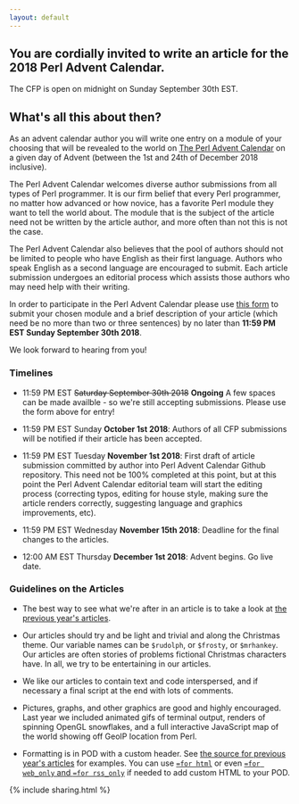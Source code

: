 ```yaml
---
layout: default
---
```


## You are cordially invited to write an article for the 2018 Perl Advent Calendar.

The CFP is open on midnight on Sunday September 30th EST.

## What's all this about then?

As an advent calendar author you will write one entry on a module of your
choosing that will be revealed to the world on
[The Perl Advent Calendar](http://www.perladvent.org/)
on a given day of Advent (between the 1st and 24th of December 2018 inclusive).

The Perl Advent Calendar welcomes diverse author submissions from all types of
Perl programmer.  It is our firm belief that every Perl programmer, no matter
how advanced or how novice, has a favorite Perl module they want to tell the
world about.  The module that is the subject of the article need not be written
by the article author, and more often than not this is not the case.

The Perl Advent Calendar also believes that the pool of authors should not be
limited to people who have English as their first language.  Authors who speak
English as a second language are encouraged to submit.  Each article submission
undergoes an editorial process which assists those authors who may need help
with their writing.

In order to participate in the Perl Advent Calendar please use
[this form](https://docs.google.com/forms/d/e/1FAIpQLSfQUctVOLGhwCZtBKlnPaGxcszmQiBsq5Wck-t5ceGpB6C1IQ/viewform)
to submit your chosen module and a brief description of your article (which need
be no more than two or three sentences) by no later than **11:59 PM EST Sunday
September 30th 2018**.

We look forward to hearing from you!

### Timelines ###

* 11:59 PM EST <strike>Saturday September 30th 2018</strike> **Ongoing**
  A few spaces can be made availble - so we're still accepting submissions.  Please use the form above for entry!

* 11:59 PM EST Sunday **October 1st 2018**: Authors of all CFP submissions will
  be notified if their article has been accepted.

* 11:59 PM EST Tuesday **November 1st 2018**: First draft of article submission
  committed by author into Perl Advent Calendar Github repository.  This need
  not be 100% completed at this point, but at this point the Perl Advent
  Calendar editorial team will start the editing process (correcting typos,
  editing for house style, making sure the article renders correctly, suggesting
  language and graphics improvements, etc).

* 11:59 PM EST Wednesday **November 15th 2018**: Deadline for the final changes
  to the articles.

* 12:00 AM EST Thursday **December 1st 2018**: Advent begins.  Go live date.

### Guidelines on the Articles ###

- The best way to see what we're after in an article is to take a look at
  [the previous year's articles](http://www.perladvent.org/2017/).

- Our articles should try and be light and trivial and along the Christmas theme.  Our variable names can be `$rudolph`, or `$frosty`, or `$mrhankey`.  Our articles
are often stories of problems fictional Christmas characters have.  In all, we
try to be entertaining in our articles.

- We like our articles to contain text and code interspersed, and if necessary a final script at the end with lots of comments.

- Pictures, graphs, and other graphics are good and highly encouraged.  Last year we included animated gifs of terminal output, renders of spinning OpenGL snowflakes, and a full interactive JavaScript map of the world showing off GeoIP location from Perl.

- Formatting is in POD with a custom header.  See [the source for previous year's articles](https://github.com/perladvent/Perl-Advent/tree/master/2017/articles) for examples.  You can use [`=for html`](https://github.com/perladvent/Perl-Advent/blame/master/2015/articles/2015-12-02.pod#L75) or even [`=for web_only` and `=for rss_only`](https://github.com/perladvent/Perl-Advent/blame/master/2015/articles/2015-12-01.pod#L7) if needed to add custom HTML to your POD.

{% include sharing.html %}
